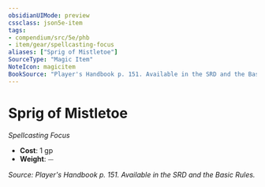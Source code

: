 ```yaml
---
obsidianUIMode: preview
cssclass: json5e-item
tags:
- compendium/src/5e/phb
- item/gear/spellcasting-focus
aliases: ["Sprig of Mistletoe"]
SourceType: "Magic Item"
NoteIcon: magicitem
BookSource: "Player's Handbook p. 151. Available in the SRD and the Basic Rules."
---
```

# Sprig of Mistletoe
*Spellcasting Focus*  

- **Cost**: 1 gp
- **Weight**: ⏤

*Source: Player's Handbook p. 151. Available in the SRD and the Basic Rules.*